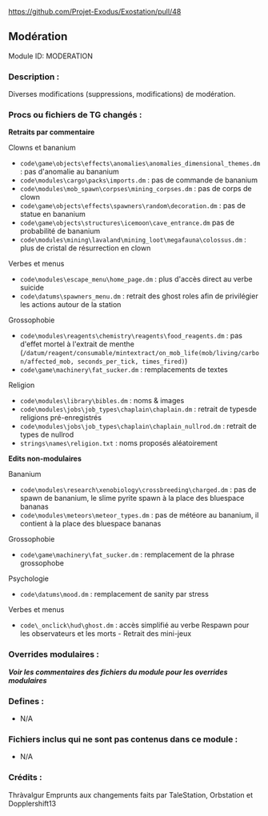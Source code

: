 https://github.com/Projet-Exodus/Exostation/pull/48

## Modération

Module ID: MODERATION

### Description :

Diverses modifications (suppressions, modifications) de modération.

### Procs ou fichiers de TG changés :

**Retraits par commentaire**

Clowns et bananium

- `code\game\objects\effects\anomalies\anomalies_dimensional_themes.dm` : pas d'anomalie au bananium
- `code\modules\cargo\packs\imports.dm` : pas de commande de bananium
- `code\modules\mob_spawn\corpses\mining_corpses.dm` : pas de corps de clown
- `code\game\objects\effects\spawners\random\decoration.dm` : pas de statue en bananium
- `code\game\objects\structures\icemoon\cave_entrance.dm` pas de probabilité de bananium
- `code\modules\mining\lavaland\mining_loot\megafauna\colossus.dm` : plus de cristal de résurrection en clown

Verbes et menus

- `code\modules\escape_menu\home_page.dm` : plus d'accès direct au verbe suicide
- `code\datums\spawners_menu.dm` : retrait des ghost roles afin de privilégier les actions autour de la station

Grossophobie

- `code\modules\reagents\chemistry\reagents\food_reagents.dm` : pas d'effet mortel à l'extrait de menthe (`/datum/reagent/consumable/mintextract/on_mob_life(mob/living/carbon/affected_mob, seconds_per_tick, times_fired)`)
- `code\game\machinery\fat_sucker.dm` : remplacements de textes

Religion

- `code\modules\library\bibles.dm` : noms & images
- `code\modules\jobs\job_types\chaplain\chaplain.dm` : retrait de typesde religions pré-enregistrés
- `code\modules\jobs\job_types\chaplain\chaplain_nullrod.dm` : retrait de types de nullrod
- `strings\names\religion.txt` : noms proposés aléatoirement

**Edits non-modulaires**

Bananium

- `code\modules\research\xenobiology\crossbreeding\charged.dm` : pas de spawn de bananium, le slime pyrite spawn à la place des bluespace bananas
- `code\modules\meteors\meteor_types.dm` : pas de météore au bananium, il contient à la place des bluespace bananas

Grossophobie

- `code\game\machinery\fat_sucker.dm` : remplacement de la phrase grossophobe

Psychologie

- `code\datums\mood.dm` : remplacement de sanity par stress

Verbes et menus

- `code\_onclick\hud\ghost.dm` : accès simplifié au verbe Respawn pour les observateurs et les morts - Retrait des mini-jeux

### Overrides modulaires :

**_Voir les commentaires des fichiers du module pour les overrides modulaires_**

### Defines :

- N/A

### Fichiers inclus qui ne sont pas contenus dans ce module :

- N/A

### Crédits :

Thràvalgur
Emprunts aux changements faits par TaleStation, Orbstation et Dopplershift13
